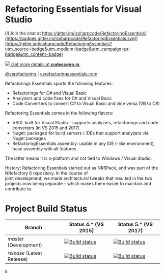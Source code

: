 # Refactoring Essentials for Visual Studio

[![Join the chat at https://gitter.im/icsharpcode/RefactoringEssentials](https://badges.gitter.im/icsharpcode/RefactoringEssentials.svg)](https://gitter.im/icsharpcode/RefactoringEssentials?utm_source=badge&utm_medium=badge&utm_campaign=pr-badge&utm_content=badge)

[![](https://codescene.io/projects/842/status.svg) Get more details at **codescene.io**.](https://codescene.io/projects/842/jobs/latest-successful/results)

[@vsrefactoring](https://twitter.com/vsrefactoring) | [vsrefactoringessentials.com](http://vsrefactoringessentials.com/)

Refactorings Essentials sports the following features:

* Refactorings for C# and Visual Basic
* Analyzers and code fixes for C# and Visual Basic
* Code Converters to convert C# to Visual Basic and vice versa (VB to C#)

Refactoring Essentials comes in the following flavors:

* VSIX: built for Visual Studio - supports analyzers, refactorings and code converters (in VS 2015 and 2017)
* Nuget: packaged for build servers / IDEs that support analyzers via Nuget packages
* RefactoringEssentials assembly: usable in any IDE (-like environment), base assembly with all features

The latter means it is x-platform and not tied to Windows / Visual Studio.

History: Refactoring Essentials started out as NR6Pack, and was part of the NRefactory 6 repository. In the course of  
joint development, we made architectural tweaks that resulted in the two projects now being separate - which
makes them easier to maintain and contribute to.

# Project Build Status

Branch | Status 4.* (VS 2015) | Status 5.* (VS 2017)
--- | --- | ---
*master* (Development) | [![Build status](https://ci.appveyor.com/api/projects/status/5463mskexnsa0176/branch/master?svg=true)](https://ci.appveyor.com/project/icsharpcode/refactoringessentials/branch/master) | [![Build status](https://ci.appveyor.com/api/projects/status/r01wr5xdclj24y20/branch/master?svg=true)](https://ci.appveyor.com/project/icsharpcode/refactoringessentials-wgnsw/branch/master) 
*release* (Latest Release) | [![Build status](https://ci.appveyor.com/api/projects/status/5463mskexnsa0176/branch/release?svg=true)](https://ci.appveyor.com/project/icsharpcode/refactoringessentials/branch/release) | [![Build status](https://ci.appveyor.com/api/projects/status/r01wr5xdclj24y20/branch/release?svg=true)](https://ci.appveyor.com/project/icsharpcode/refactoringessentials-wgnsw/branch/release)
k

